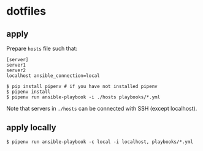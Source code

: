 # dotfiles
## apply

Prepare `hosts` file such that:

```
[server]
server1
server2
localhost ansible_connection=local
```

```console
$ pip install pipenv # if you have not installed pipenv
$ pipenv install
$ pipenv run ansible-playbook -i ./hosts playbooks/*.yml
```

Note that servers in `./hosts` can be connected with SSH (except localhost).

## apply locally

```console
$ pipenv run ansible-playbook -c local -i localhost, playbooks/*.yml
```
